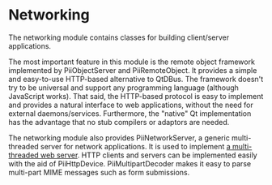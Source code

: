 Networking
==========

The networking module contains classes for building client/server
applications.

The most important feature in this module is the remote object
framework implemented by PiiObjectServer and PiiRemoteObject. It
provides a simple and easy-to-use HTTP-based alternative to QtDBus.
The framework doesn't try to be universal and support any programming
language (although JavaScript works). That said, the HTTP-based
protocol is easy to implement and provides a natural interface to web
applications, without the need for external daemons/services.
Furthermore, the "native" Qt implementation has the advantage that no
stub compilers or adaptors are needed.

The networking module also provides PiiNetworkServer, a generic
multi-threaded server for network applications. It is used to
implement [a multi-threaded web server](PiiHttpServer). HTTP clients
and servers can be implemented easily with the aid of
PiiHttpDevice. PiiMultipartDecoder makes it easy to parse multi-part
MIME messages such as form submissions.
